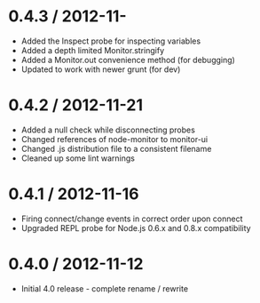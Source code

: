 0.4.3 / 2012-11-
==================

  * Added the Inspect probe for inspecting variables
  * Added a depth limited Monitor.stringify
  * Added a Monitor.out convenience method (for debugging)
  * Updated to work with newer grunt (for dev)

0.4.2 / 2012-11-21
==================

  * Added a null check while disconnecting probes
  * Changed references of node-monitor to monitor-ui
  * Changed .js distribution file to a consistent filename
  * Cleaned up some lint warnings

0.4.1 / 2012-11-16
==================

  * Firing connect/change events in correct order upon connect
  * Upgraded REPL probe for Node.js 0.6.x and 0.8.x compatibility


0.4.0 / 2012-11-12
==================

  * Initial 4.0 release - complete rename / rewrite
